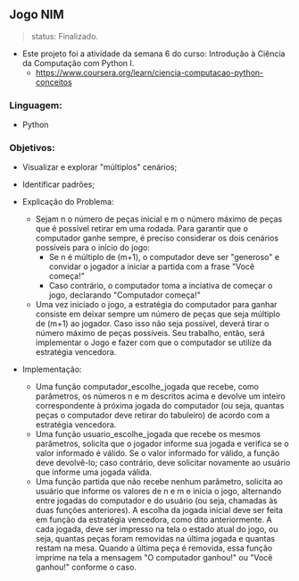 ## Jogo NIM
>status: Finalizado.

- Este projeto foi a atividade da semana 6 do curso: Introdução à Ciência da Computação com Python I. 
    - https://www.coursera.org/learn/ciencia-computacao-python-conceitos

### Linguagem:
- Python

### Objetivos:
- Visualizar e explorar "múltiplos" cenários;
- Identificar padrões;

- Explicação do Problema:
    - Sejam n o número de peças inicial e m o número máximo de peças que é possível retirar em uma rodada. Para garantir que o computador ganhe sempre, é preciso considerar os dois cenários possíveis para o início do jogo:
      - Se n é múltiplo de (m+1), o computador deve ser "generoso" e convidar o jogador a iniciar a partida com a frase "Você começa!"
      - Caso contrário, o computador toma a inciativa de começar o jogo, declarando "Computador começa!"
    - Uma vez iniciado o jogo, a estratégia do computador para ganhar consiste em deixar sempre um número de peças que seja múltiplo de (m+1) ao jogador. Caso isso não seja possível, deverá tirar o número máximo de peças possíveis. Seu trabalho, então, será implementar o Jogo e fazer com que o computador se utilize da estratégia vencedora.
    
 - Implementação:
     - Uma função computador_escolhe_jogada que recebe, como parâmetros, os números n e m descritos acima e devolve um inteiro correspondente à próxima jogada do computador (ou seja, quantas peças o computador deve retirar do tabuleiro) de acordo com a estratégia vencedora.
     - Uma função usuario_escolhe_jogada que recebe os mesmos parâmetros, solicita que o jogador informe sua jogada e verifica se o valor informado é válido. Se o valor informado for válido, a função deve devolvê-lo; caso contrário, deve solicitar novamente ao usuário que informe uma jogada válida.
     - Uma função partida que não recebe nenhum parâmetro, solicita ao usuário que informe os valores de n e m e inicia o jogo, alternando entre jogadas do computador e do usuário (ou seja, chamadas às duas funções anteriores). A escolha da jogada inicial deve ser feita em função da estratégia vencedora, como dito anteriormente. A cada jogada, deve ser impresso na tela o estado atual do jogo, ou seja, quantas peças foram removidas na última jogada e quantas restam na mesa. Quando a última peça é removida, essa função imprime na tela a mensagem "O computador ganhou!" ou "Você ganhou!" conforme o caso.
